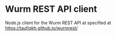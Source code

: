 # Wurm REST API client

Node.js client for the Wurm REST API at specified at https://taufiqkh.github.io/wurmrest/
